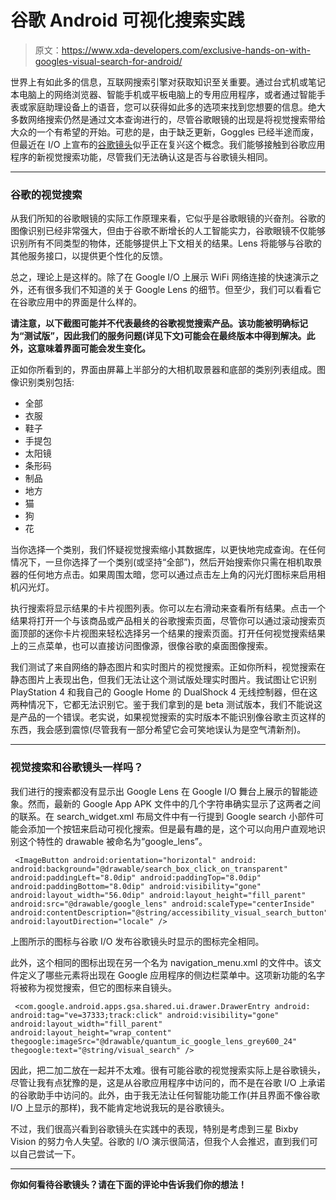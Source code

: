 # 谷歌 Android 可视化搜索实践

> 原文：<https://www.xda-developers.com/exclusive-hands-on-with-googles-visual-search-for-android/>

世界上有如此多的信息，互联网搜索引擎对获取知识至关重要。通过台式机或笔记本电脑上的网络浏览器、智能手机或平板电脑上的专用应用程序，或者通过智能手表或家庭助理设备上的语音，您可以获得如此多的选项来找到您想要的信息。绝大多数网络搜索仍然是通过文本查询进行的，尽管谷歌眼镜的出现是将视觉搜索带给大众的一个有希望的开始。可悲的是，由于缺乏更新，Goggles 已经半途而废，但最近在 I/O 上宣布的[谷歌镜头](https://www.xda-developers.com/google-lens-introduced-at-io-allows-you-to-connect-to-a-wifi-network-by-pointing-your-camera/)似乎正在复兴这个概念。我们能够接触到谷歌应用程序的新视觉搜索功能，尽管我们无法确认这是否与谷歌镜头相同。

* * *

### 谷歌的视觉搜索

从我们所知的谷歌眼镜的实际工作原理来看，它似乎是谷歌眼镜的兴奋剂。谷歌的图像识别已经非常强大，但由于谷歌不断增长的人工智能实力，谷歌眼镜不仅能够识别所有不同类型的物体，还能够提供上下文相关的结果。Lens 将能够与谷歌的其他服务接口，以提供更个性化的反馈。

总之，理论上是这样的。除了在 Google I/O 上展示 WiFi 网络连接的快速演示之外，还有很多我们不知道的关于 Google Lens 的细节。但至少，我们可以看看它在谷歌应用中的界面是什么样的。

**请注意，以下截图可能并不代表最终的谷歌视觉搜索产品。该功能被明确标记为“测试版”，因此我们的服务问题(详见下文)可能会在最终版本中得到解决。此外，这意味着界面可能会发生变化。**

正如你所看到的，界面由屏幕上半部分的大相机取景器和底部的类别列表组成。图像识别类别包括:

*   全部
*   衣服
*   鞋子
*   手提包
*   太阳镜
*   条形码
*   制品
*   地方
*   猫
*   狗
*   花

当你选择一个类别，我们怀疑视觉搜索缩小其数据库，以更快地完成查询。在任何情况下，一旦你选择了一个类别(或坚持“全部”)，然后开始搜索你只需在相机取景器的任何地方点击。如果周围太暗，您可以通过点击左上角的闪光灯图标来启用相机闪光灯。

执行搜索将显示结果的卡片视图列表。你可以左右滑动来查看所有结果。点击一个结果将打开一个与该商品或产品相关的谷歌搜索页面，尽管你可以通过滚动搜索页面顶部的迷你卡片视图来轻松选择另一个结果的搜索页面。打开任何视觉搜索结果上的三点菜单，也可以直接访问图像源，很像谷歌的桌面图像搜索。

我们测试了来自网络的静态图片和实时图片的视觉搜索。正如你所料，视觉搜索在静态图片上表现出色，但我们无法让这个测试版处理实时图片。我试图让它识别 PlayStation 4 和我自己的 Google Home 的 DualShock 4 无线控制器，但在这两种情况下，它都无法识别它。鉴于我们拿到的是 beta 测试版本，我们不能说这是产品的一个错误。老实说，如果视觉搜索的实时版本不能识别像谷歌主页这样的东西，我会感到震惊(尽管我有一部分希望它会可笑地误认为是空气清新剂)。

* * *

### 视觉搜索和谷歌镜头一样吗？

我们进行的搜索都没有显示出 Google Lens 在 Google I/O 舞台上展示的智能迹象。然而，最新的 Google App APK 文件中的几个字符串确实显示了这两者之间的联系。在 search_widget.xml 布局文件中有一行提到 Google search 小部件可能会添加一个按钮来启动可视化搜索。但是最有趣的是，这个可以向用户直观地识别这个特性的 drawable 被命名为“google_lens”。

```
 <ImageButton android:orientation="horizontal" android: android:background="@drawable/search_box_click_on_transparent" android:paddingLeft="8.0dip" android:paddingTop="8.0dip" android:paddingBottom="8.0dip" android:visibility="gone" android:layout_width="56.0dip" android:layout_height="fill_parent" android:src="@drawable/google_lens" android:scaleType="centerInside" android:contentDescription="@string/accessibility_visual_search_button" android:layoutDirection="locale" /> 
```

上图所示的图标与谷歌 I/O 发布谷歌镜头时显示的图标完全相同。

此外，这个相同的图标出现在另一个名为 navigation_menu.xml 的文件中。该文件定义了哪些元素将出现在 Google 应用程序的侧边栏菜单中。这项新功能的名字将被称为视觉搜索，但它的图标来自镜头。

```
 <com.google.android.apps.gsa.shared.ui.drawer.DrawerEntry android: android:tag="ve=37333;track:click" android:visibility="gone" android:layout_width="fill_parent" android:layout_height="wrap_content" thegoogle:imageSrc="@drawable/quantum_ic_google_lens_grey600_24" thegoogle:text="@string/visual_search" /> 
```

因此，把二加二放在一起并不太难。很有可能谷歌的视觉搜索实际上是谷歌镜头，尽管让我有点犹豫的是，这是从谷歌应用程序中访问的，而不是在谷歌 I/O 上承诺的谷歌助手中访问的。此外，由于我无法让任何智能功能工作(并且界面不像谷歌 I/O 上显示的那样)，我不能肯定地说我玩的是谷歌镜头。

不过，我们很高兴看到谷歌镜头在实践中的表现，特别是考虑到三星 Bixby Vision 的努力令人失望。谷歌的 I/O 演示很简洁，但我个人会推迟，直到我们可以自己尝试一下。

* * *

**你如何看待谷歌镜头？请在下面的评论中告诉我们你的想法！**